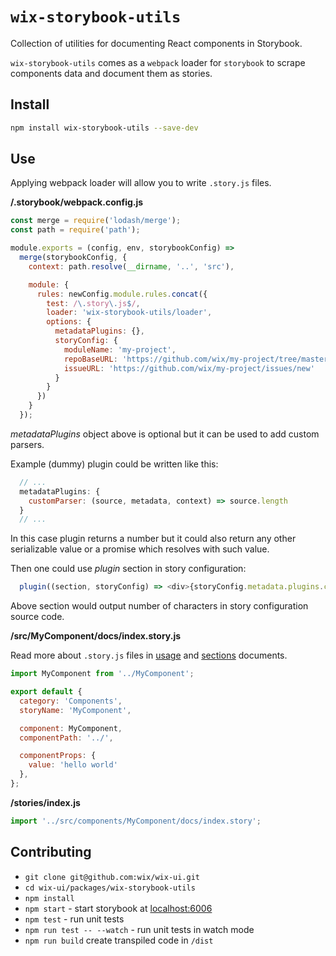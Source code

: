 # `wix-storybook-utils`

Collection of utilities for documenting React components in Storybook.

`wix-storybook-utils` comes as a `webpack` loader for `storybook` to scrape components data and document them as stories.

## Install

```sh
npm install wix-storybook-utils --save-dev
```

## Use

Applying webpack loader will allow you to write `.story.js` files.

**/.storybook/webpack.config.js**

```js
const merge = require('lodash/merge');
const path = require('path');

module.exports = (config, env, storybookConfig) =>
  merge(storybookConfig, {
    context: path.resolve(__dirname, '..', 'src'),

    module: {
      rules: newConfig.module.rules.concat({
        test: /\.story\.js$/,
        loader: 'wix-storybook-utils/loader',
        options: {
          metadataPlugins: {},
          storyConfig: {
            moduleName: 'my-project',
            repoBaseURL: 'https://github.com/wix/my-project/tree/master/src/',
            issueURL: 'https://github.com/wix/my-project/issues/new'
          }
        }
      })
    }
  });
```

_metadataPlugins_ object above is optional but it can be used to add custom parsers.

Example (dummy) plugin could be written like this:

```js
  // ...
  metadataPlugins: {
    customParser: (source, metadata, context) => source.length
  }
  // ...
```

In this case plugin returns a number but it could also return any other serializable value or a promise which resolves with such value.

Then one could use _plugin_ section in story configuration:

```js
  plugin((section, storyConfig) => <div>{storyConfig.metadata.plugins.customParser}</div>)
```

Above section would output number of characters in story configuration source code.

**/src/MyComponent/docs/index.story.js**

Read more about `.story.js` files in [usage](https://github.com/wix/wix-ui/blob/master/packages/wix-storybook-utils/docs/usage.md) and [sections](https://github.com/wix/wix-ui/blob/master/packages/wix-storybook-utils/docs/sections.md) documents.

```js
import MyComponent from '../MyComponent';

export default {
  category: 'Components',
  storyName: 'MyComponent',

  component: MyComponent,
  componentPath: '../',

  componentProps: {
    value: 'hello world'
  },
};
```

**/stories/index.js**
```js
import '../src/components/MyComponent/docs/index.story';
```

## Contributing

* `git clone git@github.com:wix/wix-ui.git`
* `cd wix-ui/packages/wix-storybook-utils`
* `npm install`
* `npm start` - start storybook at [localhost:6006](http://localhost:6006)
* `npm test` - run unit tests
* `npm run test -- --watch` - run unit tests in watch mode
* `npm run build` create transpiled code in `/dist`
